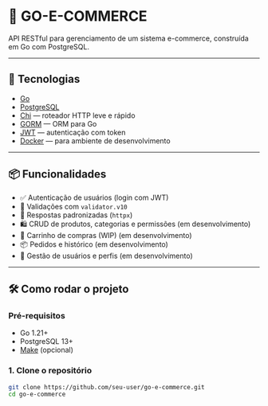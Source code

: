 # 🛒 GO-E-COMMERCE

API RESTful para gerenciamento de um sistema e-commerce, construída em Go com PostgreSQL.

---

## 🚀 Tecnologias

- [Go](https://golang.org/)
- [PostgreSQL](https://www.postgresql.org/)
- [Chi](https://github.com/go-chi/chi) — roteador HTTP leve e rápido
- [GORM](https://gorm.io/) — ORM para Go
- [JWT](https://jwt.io/) — autenticação com token
- [Docker](https://www.docker.com/) — para ambiente de desenvolvimento

---

## 📦 Funcionalidades

- ✅ Autenticação de usuários (login com JWT)
- 🔐 Validações com `validator.v10`
- 📄 Respostas padronizadas (`httpx`)
- 🛍️ CRUD de produtos, categorias e permissões (em desenvolvimento)
- 🧾 Carrinho de compras (WIP) (em desenvolvimento)
- 📦 Pedidos e histórico (em desenvolvimento)
- 👤 Gestão de usuários e perfis (em desenvolvimento)


---

## 🛠️ Como rodar o projeto

### Pré-requisitos

- Go 1.21+
- PostgreSQL 13+
- [Make](https://www.gnu.org/software/make/) (opcional)

### 1. Clone o repositório

```bash
git clone https://github.com/seu-user/go-e-commerce.git
cd go-e-commerce
